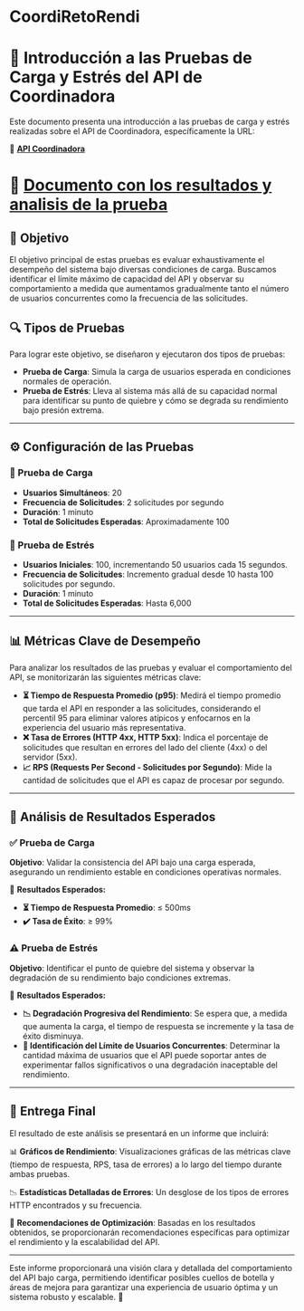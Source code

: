 # CoordiRetoRendi

# 📌 Introducción a las Pruebas de Carga y Estrés del API de Coordinadora

Este documento presenta una introducción a las pruebas de carga y estrés realizadas sobre el API de Coordinadora, específicamente la URL:

🔗 **[API Coordinadora](https://apiv2-test.coordinadora.com/guias/cm-guias-consultas-ms/guia/99020012725)**

# 🔗 **[Documento con los resultados y analisis de la prueba](https://drive.google.com/file/d/1PSxr3GuPbwQfZHaPgoT-WMAb3-Jupymu/view?usp=sharing)**

## 🎯 Objetivo

El objetivo principal de estas pruebas es evaluar exhaustivamente el desempeño del sistema bajo diversas condiciones de carga. Buscamos identificar el límite máximo de capacidad del API y observar su comportamiento a medida que aumentamos gradualmente tanto el número de usuarios concurrentes como la frecuencia de las solicitudes.

## 🔍 Tipos de Pruebas

Para lograr este objetivo, se diseñaron y ejecutaron dos tipos de pruebas:

- **Prueba de Carga**: Simula la carga de usuarios esperada en condiciones normales de operación.
- **Prueba de Estrés**: Lleva al sistema más allá de su capacidad normal para identificar su punto de quiebre y cómo se degrada su rendimiento bajo presión extrema.

---

## ⚙️ Configuración de las Pruebas

### 📌 Prueba de Carga
- **Usuarios Simultáneos**: 20
- **Frecuencia de Solicitudes**: 2 solicitudes por segundo
- **Duración**: 1 minuto
- **Total de Solicitudes Esperadas**: Aproximadamente 100

### 📌 Prueba de Estrés
- **Usuarios Iniciales**: 100, incrementando 50 usuarios cada 15 segundos.
- **Frecuencia de Solicitudes**: Incremento gradual desde 10 hasta 100 solicitudes por segundo.
- **Duración**: 1 minuto
- **Total de Solicitudes Esperadas**: Hasta 6,000

---

## 📊 Métricas Clave de Desempeño

Para analizar los resultados de las pruebas y evaluar el comportamiento del API, se monitorizarán las siguientes métricas clave:

- **⏳ Tiempo de Respuesta Promedio (p95)**: Medirá el tiempo promedio que tarda el API en responder a las solicitudes, considerando el percentil 95 para eliminar valores atípicos y enfocarnos en la experiencia del usuario más representativa.
- **❌ Tasa de Errores (HTTP 4xx, HTTP 5xx)**: Indica el porcentaje de solicitudes que resultan en errores del lado del cliente (4xx) o del servidor (5xx).
- **📈 RPS (Requests Per Second - Solicitudes por Segundo)**: Mide la cantidad de solicitudes que el API es capaz de procesar por segundo.

---

## 🔎 Análisis de Resultados Esperados

### ✅ Prueba de Carga

**Objetivo**: Validar la consistencia del API bajo una carga esperada, asegurando un rendimiento estable en condiciones operativas normales.

🔹 **Resultados Esperados:**
- **⏳ Tiempo de Respuesta Promedio**: ≤ 500ms
- **✔️ Tasa de Éxito**: ≥ 99%

### ⚠️ Prueba de Estrés

**Objetivo**: Identificar el punto de quiebre del sistema y observar la degradación de su rendimiento bajo condiciones extremas.

🔹 **Resultados Esperados:**
- **📉 Degradación Progresiva del Rendimiento**: Se espera que, a medida que aumenta la carga, el tiempo de respuesta se incremente y la tasa de éxito disminuya.
- **🔎 Identificación del Límite de Usuarios Concurrentes**: Determinar la cantidad máxima de usuarios que el API puede soportar antes de experimentar fallos significativos o una degradación inaceptable del rendimiento.

---

## 📌 Entrega Final

El resultado de este análisis se presentará en un informe que incluirá:

📊 **Gráficos de Rendimiento**: Visualizaciones gráficas de las métricas clave (tiempo de respuesta, RPS, tasa de errores) a lo largo del tiempo durante ambas pruebas.

📉 **Estadísticas Detalladas de Errores**: Un desglose de los tipos de errores HTTP encontrados y su frecuencia.

📢 **Recomendaciones de Optimización**: Basadas en los resultados obtenidos, se proporcionarán recomendaciones específicas para optimizar el rendimiento y la escalabilidad del API.

---

Este informe proporcionará una visión clara y detallada del comportamiento del API bajo carga, permitiendo identificar posibles cuellos de botella y áreas de mejora para garantizar una experiencia de usuario óptima y un sistema robusto y escalable. 🚀
